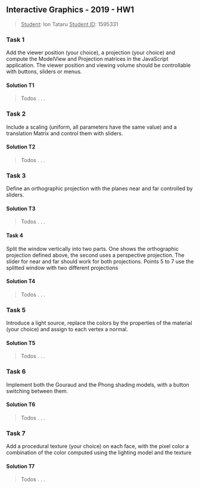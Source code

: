 ## Interactive Graphics - 2019 - HW1

><u>Student</u>: Ion Tataru
><u>Student ID</u>: 1595331



### Task 1

Add the viewer position (your choice), a projection (your choice) and compute the ModelView and
Projection matrices in the JavaScript application. The viewer position and viewing volume should be
controllable with buttons, sliders or menus.

#### Solution T1

>   Todos . . .





### Task 2

Include a scaling (uniform, all parameters have the same value) and a translation Matrix and
control them with sliders.

#### Solution T2

>   Todos . . .





### Task 3

Define an orthographic projection with the planes near and far controlled by sliders.

#### Solution T3

>   Todos . . .





#### Task 4

Split the window vertically into two parts. One shows the orthographic projection defined above, the
second uses a perspective projection. The slider for near and far should work for both projections.
Points 5 to 7 use the splitted window with two different projections

#### Solution T4

>   Todos . . .







### Task 5

Introduce a light source, replace the colors by the properties of the material (your choice) and
assign to each vertex a normal.

#### Solution T5

>   Todos . . .







### Task 6

Implement both the Gouraud and the Phong shading models, with a button switching between
them.

#### Solution T6

>   Todos . . .







### Task 7

Add a procedural texture (your choice) on each face, with the pixel color a combination of the color
computed using the lighting model and the texture 

#### Solution T7

>   Todos . . .











